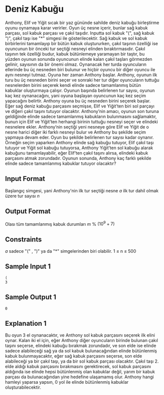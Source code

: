 # Deniz Kabuğu
Anthony, Elif ve Yiğit sıcak bir yaz gününde sahilde deniz kabuğu birleştirme oyunu oynamaya karar verirler. Oyun üç nesne içerir, bunlar sağ kabuk parçası, sol kabuk parçası ve çakıl taşıdır. Inputta sol kabuk "(", sağ kabuk ")", çakıl taşı ise "\*" simgesi ile gösterilecektir. Sağ kabuk ve sol kabuk birbirlerini tamamlayıp bir bütün kabuk oluştururken, çakıl taşının özelliği ise oyuncunun bir önceki tur seçtiği nesneyi elinden bıraktırmasıdır. Çakıl taşının tek özelliği budur, kabuk bütünlemeye yaramayan bir taştır, bu yüzden oyunun sonunda oyuncunun elinde kalan çakıl taşları görmezden gelinir, sayısının da bir önemi olmaz. Oynanacak her turda oyuncuların ellerinde bu üç nesneden biri bulunur ve hiçbir oyuncu bir diğer oyuncu ile aynı nesneyi tutmaz. Oyuna her zaman Anthony başlar. Anthony, oyunun ilk turu bu üç nesneden birini seçer ve sonraki her tur diğer oyuncuların tuttuğu nesnelerden birini seçerek kendi elinde sadece tamamlanmış bütün kabuklar oluşturmaya çalışır. Oyunun başında belirlenen tur sayısı, oyunun kaç kez oynanacağını, yani oyuna başlayan oyuncunun kaç kez seçim yapacağını belirtir. Anthony oyuna bu üç nesneden birini seçerek başlar. Eğer sağ deniz kabuğu parçasını seçmişse, Elif ve Yiğit’ten biri sol parçayı ve diğeri çakıl taşını tutuyor olacaktır. Anthony’nin amacı, oyunun son turuna geldiğinde elinde sadece tamamlanmış kabukların bulunmasını sağlamaktır, bunun için Elif ve Yiğit’ten herhangi birinin tuttuğu nesneyi seçer ve elindeki nesnelere ekler. Anthony’nin seçtiği yeni nesneye göre Elif ve Yiğit de o nesne harici diğer iki farklı nesneyi bulur ve Anthony bu şekilde seçim yapmaya devam eder. Oyun bu şekilde belirlenen tur sayısı kadar oynanır. Örneğin seçim yaparken Anthony elinde sağ kabuğu tutuyor, Elif çakıl taşı tutuyor ve Yiğit sol kabuğu tutuyorsa, Anthony Yiğit’ten sol kabuğu alarak kabuğunu tamamlayabilir, eğer Elif’ten çakıl taşını alırsa, elindeki kabuk parçasını atmak zorundadır. Oyunun sonunda, Anthony kaç farklı şekilde elinde sadece tamamlanmış kabuklar tutuyor olacaktır?

## Input Format
Başlangıç simgesi, yani Anthony'nin ilk tur seçtiği nesne $a$ ilk tur dahil olmak üzere tur sayısı $n$

## Output Format
Olası tüm tamamlanmış kabuk durumları $m$ % $(10^{9}+7)$

## Constraints
$a$ sadece "(" , ")" ya da "\*" simgelerinden biri olabilir. 1 $\leq$ n $\leq$ 500

## Sample Input 1
```
(
3
```

## Sample Output 1
```
0
```

## Explanation 1
Bu oyun 3 el oynanacaktır, ve Anthony sol kabuk parçasını seçerek ilk elini oynar. Kalan iki el için, eğer Anthony diğer oyuncuların birinde bulunan çakıl taşını seçerse, elindeki kabuğu bırakmak zorundadır, ve son elde ise elinde sadece alabileceği sağ ya da sol kabuk bulunacağından elinde bütünlenmiş kabuk bulunmayacaktır, eğer sağ kabuk parçasını seçerse, son elde alabileceği ya bir çakıl taşı, ya da bir sol kabuk parçası olacaktır. Çakıl taşı 2. elde aldığı kabuk parçasını bırakmasını gerektirecek, sol kabuk parçasını aldığında ise elinde hepsi bütünlenmiş olan kabuklar değil, yarım bir kabuk parçası da bulunacağından yine hedefine ulaşamamış olur. Anthony hangi hamleyi yaparsa yapsın, 0 yol ile elinde bütünlenmiş kabuklar oluşturabilecektir.